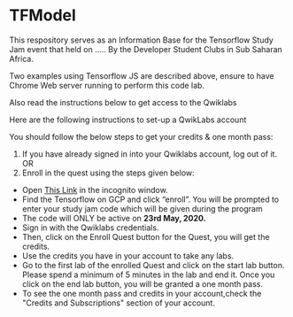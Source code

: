 # TFModel

This respository serves as an Information Base for the Tensorflow Study Jam event that held on ..... By the Developer Student Clubs in Sub Saharan Africa. 

Two examples using Tensorflow JS are described above, ensure to have Chrome Web server running to perform this code lab. 

Also read the instructions below to get access to the Qwiklabs 

Here are the following instructions to set-up a QwikLabs account

You should follow the below steps to get your credits & one month pass:

1. If you have already signed in into your Qwiklabs account, log out of it.</br>
                      OR</br>
2. Enroll in the quest using the steps given below:

  <ul>
  <li>Open <a href='https://go.qwiklabs.com/cloud-study-jams-2020'>This Link</a> in the incognito window.</li>
  <li>Find the Tensorflow on GCP and click “enroll”. You will be prompted to enter your study jam code which will be given during the program</li>
  <li>The code will ONLY be active on <b>23rd May, 2020.</b></li>
  <li>Sign in with the Qwiklabs credentials.</li>
  <li>Then, click on the Enroll Quest button for the Quest, you will get the credits.</li>
  <li>Use the credits you have in your account to take any labs.</li>
  <li>Go to the first lab of the enrolled Quest and click on the start lab button. Please spend a minimum of 5 minutes in the lab and end it. Once you click on the end lab button, you will be granted a one month pass.</li>
  <li>To see the one month pass and credits in your account,check the "Credits and Subscriptions" section of your account.</li>
  </ul>
